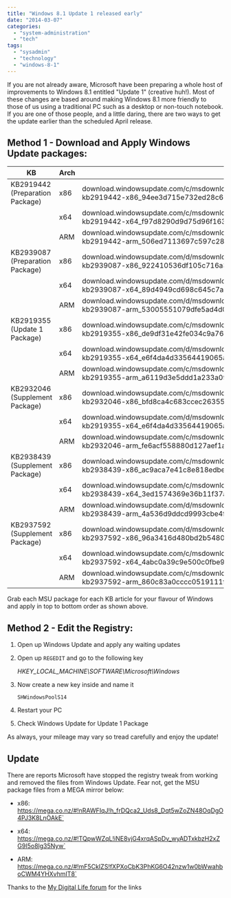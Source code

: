 ```yaml
---
title: "Windows 8.1 Update 1 released early"
date: "2014-03-07"
categories: 
  - "system-administration"
  - "tech"
tags: 
  - "sysadmin"
  - "technology"
  - "windows-8-1"
---
```


If you are not already aware, Microsoft have been preparing a whole host of improvements to Windows 8.1 entitled "Update 1" (creative huh!). Most of these changes are based around making Windows 8.1 more friendly to those of us using a traditional PC such as a desktop or non-touch notebook. If you are one of those people, and a little daring, there are two ways to get the update earlier than the scheduled April release.

## Method 1 - Download and Apply Windows Update packages:

| KB | Arch | URL |
|---|---|---|
| KB2919442 (Preparation Package) | x86 | download.windowsupdate.com/c/msdownload/update/software/crup/2014/02/windows8.1-kb2919442-x86_94ee3d715e732ed28c64b8096327375a35f5d211.msu |
|  | x64 | download.windowsupdate.com/c/msdownload/update/software/crup/2014/02/windows8.1-kb2919442-x64_f97d8290d9d75d96f163095c4cb05e1b9f6986e0.msu |
|  | ARM | download.windowsupdate.com/c/msdownload/update/software/crup/2014/02/windows8.1-kb2919442-arm_506ed7113697c597c2859d295d562fa4311834ec.msu |
| KB2939087 (Preparation Package) | x86 | download.windowsupdate.com/d/msdownload/update/software/crup/2014/03/windows8.1-kb2939087-x86_922410536df105c716a323b0a67956988aa17f40.msu |
|  | x64 | download.windowsupdate.com/d/msdownload/update/software/crup/2014/03/windows8.1-kb2939087-x64_89d4949cd698c645c7a6e96a012eecab44d5c5e1.msu |
|  | ARM | download.windowsupdate.com/d/msdownload/update/software/crup/2014/03/windows8.1-kb2939087-arm_53005551079dfe5ad4d03f85768801c794cedb60.msu |
| KB2919355 (Update 1 Package) | x86 | download.windowsupdate.com/c/msdownload/update/software/crup/2014/02/windows8.1-kb2919355-x86_de9df31e42fe034c9a763328326e5852c2b4963d.msu |
|  | x64 | download.windowsupdate.com/d/msdownload/update/software/crup/2014/02/windows8.1-kb2919355-x64_e6f4da4d33564419065a7370865faacf9b40ff72.msu |
|  | ARM | download.windowsupdate.com/c/msdownload/update/software/crup/2014/02/windows8.1-kb2919355-arm_a6119d3e5ddd1a233a09dd79d91067de7b826f85.msu |
| KB2932046 (Supplement Package) | x86 | download.windowsupdate.com/c/msdownload/update/software/crup/2014/02/windows8.1-kb2932046-x86_bfd8ca4c683ccec26355afc1f2e677f3809cb3d6.msu |
|  | x64 | download.windowsupdate.com/d/msdownload/update/software/crup/2014/02/windows8.1-kb2919355-x64_e6f4da4d33564419065a7370865faacf9b40ff72.msu |
|  | ARM | download.windowsupdate.com/c/msdownload/update/software/crup/2014/02/windows8.1-kb2932046-arm_fe6acf558880d127aef1a759a8c2539afc67b5fb.msu |
| KB2938439 (Supplement Package) | x86 | download.windowsupdate.com/c/msdownload/update/software/crup/2014/03/windows8.1-kb2938439-x86_ac9aca7e41c8e818edbea0a8026189ee086f7aa2.msu |
|  | x64 | download.windowsupdate.com/c/msdownload/update/software/crup/2014/03/windows8.1-kb2938439-x64_3ed1574369e36b11f37af41aa3a875a115a3eac1.msu |
|  | ARM | download.windowsupdate.com/d/msdownload/update/software/crup/2014/03/windows8.1-kb2938439-arm_4a536d9ddcd9993cbe4fbc309ebd50a18d65f954.msu |
| KB2937592 (Supplement Package) | x86 | download.windowsupdate.com/d/msdownload/update/software/crup/2014/02/windows8.1-kb2937592-x86_96a3416d480bd2b54803df26b8e76cd1d0008d43.msu |
|  | x64 | download.windowsupdate.com/c/msdownload/update/software/crup/2014/02/windows8.1-kb2937592-x64_4abc0a39c9e500c0fbe9c41282169c92315cafc2.msu |
|  | ARM | download.windowsupdate.com/c/msdownload/update/software/crup/2014/02/windows8.1-kb2937592-arm_860c83a0cccc0519111f57a679ae9f9d071315e5.msu |

Grab each MSU package for each KB article for your flavour of Windows and apply in top to bottom order as shown above.

## Method 2 - Edit the Registry:

1. Open up Windows Update and apply any waiting updates

2. Open up ```REGEDIT``` and go to the following key

   _HKEY\_LOCAL\_MACHINE\\SOFTWARE\\Microsoft\\Windows_  

3. Now create a new key inside and name it

   ```SHWindowsPoolS14```  

4. Restart your PC

5. Check Windows Update for Update 1 Package

As always, your mileage may vary so tread carefully and enjoy the update!

## Update

There are reports Microsoft have stopped the registry tweak from working and removed the files from Windows Update. Fear not, get the MSU package files from a MEGA mirror below:

- x86: https://mega.co.nz/#!nRAWFIqJ!h_frDQca2_Uds8_Dqt5wZoZN48OqDgO4PJ3K8LnOAkE`

- x64: https://mega.co.nz/#!TQpwWZqL!iNE8vjG4xrqASpDv_wyADTxkbzH2xZG9I5o8lg35Nyw`

- ARM: https://mega.co.nz/#!mF5CkIZS!fXPXoCbK3PhKG6O42nzw1w0bWwahboCWM4YHXvhmIT8`

Thanks to the [My Digital Life forum](http://forums.mydigitallife.info/threads/52611-DISCUSSION-Windows-8-1-Spring-2014-Update-(Windows-Feature-Pack)-RTM/page82?p=882751&viewfull=1 "DISCUSSION: Windows 8.1 Spring 2014 Update RTM") for the links
